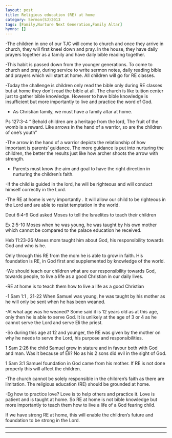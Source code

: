 ```yaml
---
layout: post
title: Religious education (RE) at home
category: Sermon(SJ)2013
tags: [Family,Nurture Next Generation,Family Altar]
hymns: []
---
```

-The children in one of our TJC will come to church and once they arrive in church, they will first kneel down and pray. In the house, they have daily prayers together as a family and have daily bible reading together. 

-This habit is passed down from the younger generations. To come to church and pray, during service to write sermon notes, daily reading bible and prayers which will start at home. All children will go for RE classes.  

-Today the challenge is children only read the bible only during RE classes but at home they don’t read the bible at all. The church is like tuition center just to gather bible knowledge. However to have bible knowledge is insufficient but more importantly to live and practice the word of God.

- As Christian family, we must have a family altar at home.

Ps 127:3-4 “ Behold children are a heritage from the lord, The fruit of the womb is a reward. Like arrows in the hand of a warrior, so are the children of one’s youth” 

-The arrow in the hand of a warrior depicts the relationship of how important is parents’ guidance. The more guidance is put into nurturing the children, the better the results just like how archer shoots the arrow with strength.

- Parents must know the aim and goal to have the right direction in nurturing the children’s faith. 

-If the child is guided in the lord, he will be righteous and will conduct himself correctly in the Lord.

-The RE at home is very importantly . It will allow our child to be righteous  in the Lord and are able to resist temptation in the world.

Deut 6:4-9 God asked Moses to tell the Israelites to teach their children 

Ex 2:5-10  Moses when he was young, he was taught by his own mother which cannot be compared to the palace education he received.

Heb 11:23-26 Moses mom taught him about God, his responsibility towards God and who is he. 

Only through this RE from the mom he is able to grow in faith.  His foundation is RE, in God first and supplemented by knowledge of the world. 

-We should teach our children what are our responsibility towards God, towards people, to live a life as a good Christian in our daily lives.

-RE at home is to teach them how to live a life as a good Christian 

-1 Sam 1:1 , 21-22 When Samuel was young, he was taught by his mother as he will only be sent when he has been weaned. 

-At what age was he weaned? Some said it is 12 years old as at this age, only then he is able to serve God. It is unlikely at the age of 3 or 4 as he  cannot serve the Lord and serve Eli the priest.

-So during this age at 12 and younger, the RE was given by the mother on why he needs to serve the Lord, his purpose and responsibilities.

1 Sam 2:26  the child Samuel grew in stature and in favour both with God and man. Was it because of Eli? No as his 2 sons did evil in the sight of God. 

1 Sam 3:1 Samuel foundation in God came from his mother.  If RE is not done properly this will affect the children. 

-The church cannot be solely responsible in the children’s faith  as there are limitation. The religious education (RE) should be grounded at home.

-Eg how to practice love? Love is to help others and practice it. Love is patient and is taught at home. So RE at home is not bible knowledge but more importantly to teach them how to live a life of a God fearing child. 

If we have strong RE at home, this will enable the children’s future and foundation to be strong in the Lord.



----
****
